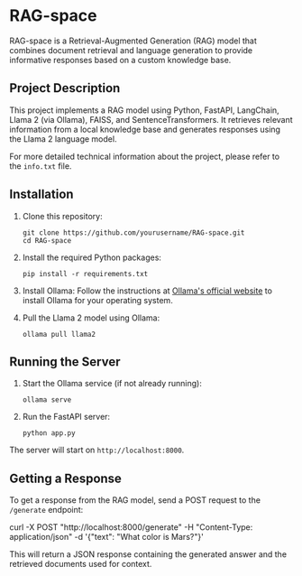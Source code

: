 # RAG-space

RAG-space is a Retrieval-Augmented Generation (RAG) model that combines document retrieval and language generation to provide informative responses based on a custom knowledge base.

## Project Description

This project implements a RAG model using Python, FastAPI, LangChain, Llama 2 (via Ollama), FAISS, and SentenceTransformers. It retrieves relevant information from a local knowledge base and generates responses using the Llama 2 language model.

For more detailed technical information about the project, please refer to the `info.txt` file.

## Installation

1. Clone this repository:
   ```
   git clone https://github.com/yourusername/RAG-space.git
   cd RAG-space
   ```

2. Install the required Python packages:
   ```
   pip install -r requirements.txt
   ```

3. Install Ollama:
   Follow the instructions at [Ollama's official website](https://ollama.ai/download) to install Ollama for your operating system.

4. Pull the Llama 2 model using Ollama:
   ```
   ollama pull llama2
   ```

## Running the Server

1. Start the Ollama service (if not already running):
   ```
   ollama serve
   ```

2. Run the FastAPI server:
   ```
   python app.py
   ```

The server will start on `http://localhost:8000`.

## Getting a Response

To get a response from the RAG model, send a POST request to the `/generate` endpoint:

curl -X POST "http://localhost:8000/generate" -H "Content-Type: application/json" -d '{"text": "What color is Mars?"}'

This will return a JSON response containing the generated answer and the retrieved documents used for context.
